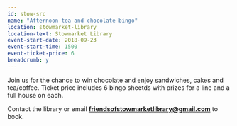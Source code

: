```yaml
---
id: stow-src
name: "Afternoon tea and chocolate bingo"
location: stowmarket-library
location-text: Stowmarket Library
event-start-date: 2018-09-23
event-start-time: 1500
event-ticket-price: 6
breadcrumb: y
---
```


Join us for the chance to win chocolate and enjoy sandwiches, cakes and tea/coffee. Ticket price includes 6 bingo sheetds with prizes for a line and a full house on each.

Contact the library or email **friendsofstowmarketlibrary@gmail.com** to book.
